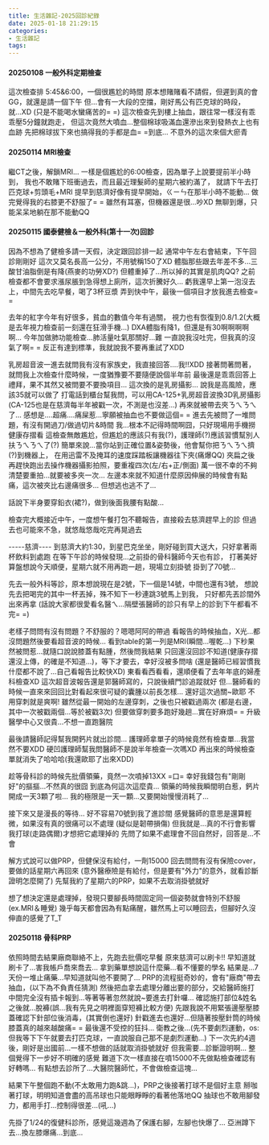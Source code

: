 ```yaml
---
title: 生活雜記-2025回診紀錄
date: 2025-01-18 21:29:15
categories: 
- 生活雜記
tags:
---
```


#### 20250108 一般外科定期檢查
這次檢查排 5:45&6:00，一個很尷尬的時間
原本想賭賭看不請假，但遲到真的會GG，就還是請一個下午
但...會有一大段的空擋，剛好馬公有匹克球的時段，就...XD
(只是不能喝水蠻痛苦的= =)
這次檢查先到樓上抽血，跟往常一樣沒有乖乖壓5分鐘就跑走，
但這次竟然大噴血...整個棉球吸滿血還滲出來到發熱衣上也有血跡
先把棉球拔下來也搞得我的手都是血= =到底...
不意外的這次來個大瘀青

#### 20250114 MRI檢查
繼CT之後，解鎖MRI...
一樣是個尷尬的6:00檢查，因為單子上說要提前半小時到，
我也不敢賭下班衝過去，而且最近理髮師的星期六被約滿了，
就請下午去打匹克球+剪頭毛+MRI
提早到慈濟好像有提早開始，ㄍㄧㄣ在那半小時不能動...
做完覺得我的右膝更不舒服了= =
雖然有耳塞，但機器還是很...吵XD
無聊到爆，只能呆呆地躺在那不能動QQ

#### 20250115 國泰健檢＆一般外科(第十一次)回診
因為不想為了健檢多請一天假，決定跟回診排一起
通常中午左右會結束，下午回診剛剛好
這次又莫名長高一公分，不用號稱150了XD
體脂那些跟去年差不多...三酸甘油脂倒是有降(燕麥的功勞XD?)
但體重掉了...所以掉的其實是肌肉QQ?
之前檢查都不會要求漲尿脹到急得想上廁所，這次折騰好久...
虧我還早上第一泡沒去上，中間先去吃早餐，喝了3杯豆漿
弄到快中午，最後一個項目才放我進去檢查= =

去年的紅字今年有好很多，貧血的數值今年有過關，
視力也有恢復到0.8/1.2(大概是去年視力檢查前一刻還在狂滑手機...)
DXA體脂有降1，但還是有30啊啊啊啊啊...
今年加做肺功能檢查...肺活量吐氣那關好...難
一直說我沒吐完，但我真的沒氣了啊= =
反正有達到標準，我就說我不要再重試了XDD

乳房超音波一進去就問我有沒有家族史，我直接回答....我!!XDD
接著問著問著，就問我上次檢查什麼時候，一度猶豫要不要隨便說個半年前
最後還是乖乖回答上禮拜，果不其然又被問要不要換項目...
這次換的是乳房攝影...
說我是高風險，應該35就可以做了
打電話到櫃台幫我問，可以用CA-125+乳房超音波換3D乳房攝影
(CA-125也是在慈濟每半年被戳一次，不測是也沒差...)
再來就被帶去夾ㄋㄟㄋㄟ了...
感想是....超痛....痛屎惹...寧願被抽血也不要做這個= =
進去先被問了一堆問題，有沒有開過刀/做過切片&時間
我...根本不記得時間啊囧，只好現場用手機撈健康存摺看
這檢查無敵尷尬，但尷尬的應該只有我(?)，護理師(?)應該習慣幫別人扶ㄋㄟㄋㄟ了(?)
簡單來說...當你站到正確位置&姿勢後，他會幫你把ㄋㄟㄋㄟ擠(?)到機器上，
在用迅雷不及掩耳的速度踩踏板讓機器往下夾(痛爆QQ)
夾扁之後再趕快跑出去操作機器攝影拍照，要重複四次(左/右+正/側面)
萬一很不幸的不夠清楚要重拍...就要被多夾一次...
左邊本來就不知道什麼原因伸展的時候會有點痛，這次被夾比右邊痛很多...
但想逃也逃不了...

話說下半身要穿鉛衣(裙?)，做到後面我腰有點酸...

檢查完大概接近中午，一度想午餐打包不聽報告，直接殺去慈濟趕早上的診
但過去也可能來不急，就悠哉悠哉吃完再晃過去

-----慈濟----
到慈濟大約1:30，到星巴克坐坐，剛好碰到買大送大，只好拿著兩杯飲料到處跑
在等下午診的時候發現...之前掛的骨科醫師今天也有診，
打著美好算盤想說今天順便，星期六就不用再跑一趟，現場立刻掛號
掛到了70號...

先去一般外科等診，原本想說現在是2號，下一個是14號，中間也還有3號，
想說先去把喝完的其中一杯丟掉，殊不知下一秒連跳3號馬上到我，
只好都先丟診間外出來再拿
(話說大家都很愛看名醫ㄟ...隔壁張醫師的診只有早上的診到下午都看不完= =)

老樣子問問有沒有問題？不舒服的？嗯嗯阿阿的帶過
看報告的時候抽血，X光...都沒問題然後要看超音波的時候...
看到table的第一列是MRI(瞬間...喔乾...)
下秒果然被問惹...就隨口說說膝蓋有點腫，然後問我結果
只回還沒回診不知道(健康存摺還沒上傳，的確是不知道...)，等下才要去，幸好沒被多問啥
(還是醫師已經習慣我什麼都不說了...自己看報告比較快XD)
東看看西看看，還順便看了去年年底的婦產科檢查XD
這次超音波報告還是郭醫師寫的，只說後續門診追蹤就好
但...醫師看的時候一直來來回回比對看起來很可疑的囊腫以前長怎樣...
還好這次過關~歐耶 不用穿刺就是爽啊!
雖然從最一開始的左邊穿刺，之後也只被戳過兩次
(都是右邊，其中一次被戳兩個...等於被戳3次)
但要做穿刺要多跑好幾趟...實在好麻煩= =
升級醫學中心又很貴...不想一直跑醫院

最後請醫師記得幫我開鈣片就出診間...
護理師拿單子的時候竟然有檢查單...我當然不要XDD
硬凹護理師幫我問醫師不是說半年檢查一次嗎XD
再出來的時候檢查單就消失了哈哈哈(我還歐耶了出來XDD)

趁等骨科診的時候先批價領藥，竟然一次噴掉13XX =口=
幸好我錢包有"剛剛好"的摳摳...不然真的很囧
到底為何這次這麼貴...
領藥的時候我瞬間明白惹，鈣片開成一天3顆了啦...
我的極限是一天一顆...又要開始慢慢消耗了...

接下來又是漫長的等待...
好不容易70號到我了進診間
感覺醫師的意思是還算輕微，如果沒有真的很痛可以不處理
(疑似是韌帶損傷)
但我就是...真的不行會影響我打球(走路偶爾)才想把它處理掉的
先問了如果不處理會不回自然好，回答是...不會

解方式說可以做PRP，但健保沒有給付，一劑15000
回去問問有沒有保險cover，要做的話星期六再回來
(意外醫療險是有給付，但是要有"外力"的意外，就看診斷證明怎麼開了)
先幫我約了星期六的PRP，如果不去取消掛號就好

想了想決定還是處理掉，發現只要腳長時間固定同一個姿勢就會特別不舒服(ex.MRI＆睡覺)
幾乎每天都會因為有點痛醒，雖然馬上可以睡回去，但腳好久沒伸直的感覺了T_T

#### 20250118 骨科PRP
依照時間去結果廠商聯絡不上，先跑去批價吃早餐
原來慈濟可以刷卡!! 早知道就刷卡了...害我帳戶喬來喬去...
拿到藥單想說這什麼藥...看不懂要的學名
結果是...7天份一堆止痛藥...早知道就叫他不要開了...
PRP的流程挺奇妙的，會有"廠商"帶去抽血，(以下為不負責任猜測)
然後把血拿去處理分離出要的部分，交給醫師施打
中間完全沒有插卡報到...等著等著忽然就說~要進去打針囉...
確認施打部位&姓名之後就...脫褲(誤...我有先見之明裡面穿短褲比較方便)
先跟我說不用緊張邊壓壓膝蓋確認下針部位後消毒，(其實倒也還好)
針戳進去也還好...但隨著按壓針筒的時候膝蓋真的越來越酸痛= =
最後還不受控的狂抖...
衛教之後...(先不要劇烈運動，os:但我等下下午就要去打匹克球，一直說服自己那不是劇烈運動...)
下一次先約4週後，剛好是出國前...一樣不想做的話就取消掛號就好
但我需要...診斷證明啊...
整個覺得下一步好不明確的感覺
難道下次一樣直接在噴15000不先做點檢查確認有好轉嗎...
有點想去診所了...大醫院醫師忙，不會做檢查這塊...

結果下午整個跑不動(不太敢用力跑&跳...)，PRP之後接著打球不是個好主意
掰咖著打球，明明知道會盡的高吊球也只能眼睜睜的看著他落地QQ
抽球也不敢用腳發力，都用手打...控制得很差...(吼...)

先掛了1/24的復健科診所，感覺這幾週為了保護右腳，左腳也快爆了...
亞洲蹲下去...換左膝爆痛...到底...